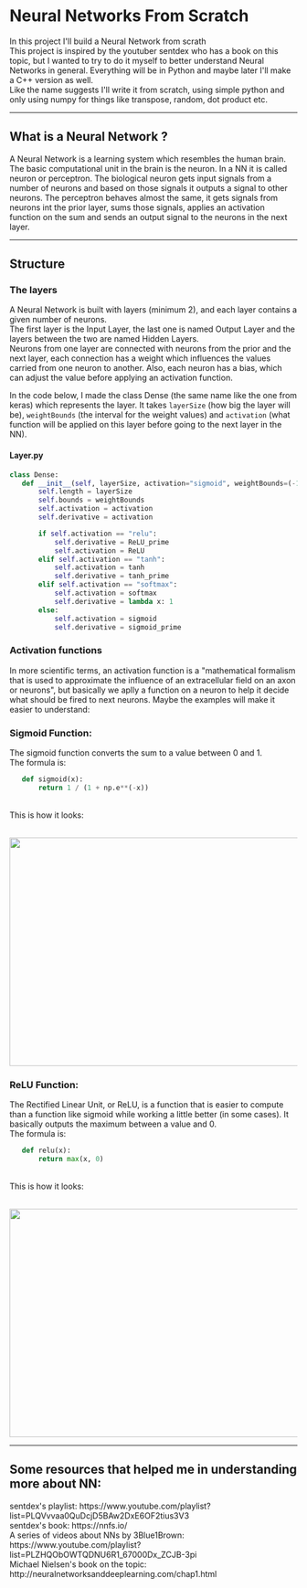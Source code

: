 # Neural Networks From Scratch

In this project I'll build a Neural Network from scrath <br>
This project is inspired by the youtuber sentdex who has a book on this topic, but I wanted to try to do it myself to better understand Neural Networks in general.
Everything will be in Python and maybe later I'll make a C++ version as well. <br>
Like the name suggests I'll write it from scratch, using simple python and only using numpy for things like transpose, random, dot product etc.

---

<h2> What is a Neural Network ? </h2>

A Neural Network is a learning system which resembles the human brain. The basic computational unit in the brain is the neuron. In a NN it is called neuron or perceptron.
The biological neuron gets input signals from a number of neurons and based on those signals it outputs a signal to other neurons. The perceptron behaves almost the same, it gets signals from neurons int the prior layer, sums those signals, applies an activation function on the sum and sends an output signal to the neurons in the next layer. 
<!--
<img height="150px" width="200px" align="center" src="https://www.google.com/url?sa=i&url=https%3A%2F%2Fwww.tutorialspoint.com%2Ftensorflow%2Ftensorflow_single_layer_perceptron.htm&psig=AOvVaw1GtMt1_dJD8vQeFeLOtkF0&ust=1612000169981000&source=images&cd=vfe&ved=0CAIQjRxqFwoTCODkjO7uwO4CFQAAAAAdAAAAABAy" />
<br>
-->

---

<h2> Structure </h2>
  
<h3> The layers </h3>

A Neural Network is built with layers (minimum 2), and each layer contains a given number of neurons. <br>
The first layer is the Input Layer, the last one is named Output Layer and the layers between the two are named Hidden Layers. <br>
Neurons from one layer are connected with neurons from the prior and the next layer, each connection has a weight which influences the values carried from one neuron to another.
Also, each neuron has a bias, which can adjust the value before applying an activation function.

<!--
[![Neural Net](https://developers.google.com/machine-learning/crash-course/images/1hidden.svg)](height="300px" width="500px")
<img height="150px" width="200px" align="left" src="https://developers.google.com/machine-learning/crash-course/images/1hidden.svg" />
<br>
-->

In the code below, I made the class Dense (the same name like the one from keras) which represents the layer.
It takes ```layerSize``` (how big the layer will be), ```weightBounds``` (the interval for the weight values) and ```activation``` (what function will be applied on this layer before going to the next layer in the NN).
    
<h4>Layer.py</h4>

 ```python
 class Dense:
    def __init__(self, layerSize, activation="sigmoid", weightBounds=(-1, 1)):
        self.length = layerSize
        self.bounds = weightBounds
        self.activation = activation
        self.derivative = activation

        if self.activation == "relu":
            self.derivative = ReLU_prime
            self.activation = ReLU
        elif self.activation == "tanh":
            self.activation = tanh
            self.derivative = tanh_prime
        elif self.activation == "softmax":
            self.activation = softmax
            self.derivative = lambda x: 1
        else:
            self.activation = sigmoid
            self.derivative = sigmoid_prime
```

<h3> Activation functions </h3>

In more scientific terms, an activation function is a "mathematical formalism that is used to approximate the influence of an extracellular field on an axon or neurons", but basically we aplly a function on a neuron to help it decide what should be fired to next neurons. Maybe the examples will make it easier to understand: <br>

  <h3>Sigmoid Function:</h3>
  <p>The sigmoid function converts the sum to a value between 0 and 1.<br>
  The formula is: <br>
          
  ```python
     def sigmoid(x):
         return 1 / (1 + np.e**(-x))
  ```
         
  <br>
  This is how it looks:</p>
  <br>
  <img height="400px" width="700px" align="center" src="https://upload.wikimedia.org/wikipedia/commons/thumb/8/88/Logistic-curve.svg/320px-Logistic-curve.svg.png" />
  
  <h3>ReLU Function:</h3>
  <p>The Rectified Linear Unit, or ReLU, is a function that is easier to compute than a function like sigmoid while working a little better (in some cases). It basically outputs the maximum between a value and 0.<br>
  The formula is: <br>
          
  ```python
     def relu(x):
         return max(x, 0)
  ```
         
  <br>
  This is how it looks:</p>
  <br>
  <img height="400px" width="700px" align="center" src="https://classic.d2l.ai/_images/output_mlp_699d0d_3_0.svg" />

---

<h2>Some resources that helped me in understanding more about NN:</h2>
     sentdex's playlist: https://www.youtube.com/playlist?list=PLQVvvaa0QuDcjD5BAw2DxE6OF2tius3V3
<br> sentdex's book: https://nnfs.io/
<br> A series of videos about NNs by 3Blue1Brown: <br> https://www.youtube.com/playlist?list=PLZHQObOWTQDNU6R1_67000Dx_ZCJB-3pi
<br> Michael Nielsen's book on the topic: http://neuralnetworksanddeeplearning.com/chap1.html
